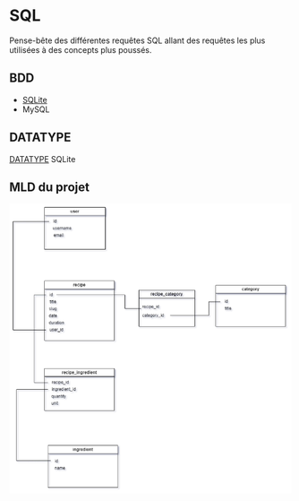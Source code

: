 # SQL

Pense-bête des différentes requêtes SQL allant des requêtes les plus utilisées à des concepts plus poussés.

## BDD
- [SQLite](https://www.sqlite.org/index.html)
- MySQL

## DATATYPE

[DATATYPE](https://www.sqlite.org/datatype3.html#affinity_name_examples) SQLite

## MLD du projet

![(mld)](./doc/mld.drawio.png)
